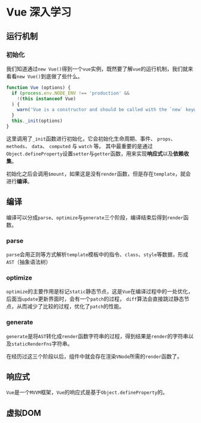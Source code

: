 # Vue 深入学习

## 运行机制
### 初始化
我们知道通过`new Vue()`得到一个`vue`实例，既然要了解`vue`的运行机制，我们就来看看`new Vue()`到底做了些什么。
```javascript
function Vue (options) {
  if (process.env.NODE_ENV !== 'production' &&
    !(this instanceof Vue)
  ) {
    warn('Vue is a constructor and should be called with the `new` keyword')
  }
  this._init(options)
}
```

这里调用了`_init`函数进行初始化，它会初始化生命周期、事件、 `props`、 `methods`、 `data`、 `computed` 与 `watch` 等。
其中最重要的是通过`Object.defineProperty`设置`setter`与`getter`函数，用来实现**响应式**以及**依赖收集**。

初始化之后会调用`$mount`，如果这是没有`render`函数，但是存在`template`，就会进行**编译**。

## 编译
编译可以分成`parse`、`optimize`与`generate`三个阶段，编译结束后得到`render`函数。

### parse
`parse`会用正则等方式解析`template`模板中的指令、`class`、`style`等数据，形成`AST`（抽象语法树）

### optimize
`optimize`的主要作用是标记`static`静态节点，这是`Vue`在编译过程中的一处优化，后面当`update`更新界面时，会有一个`patch`的过程，
`diff`算法会直接跳过静态节点，从而减少了比较的过程，优化了`patch`的性能。

### generate
`generate`是将`AST`转化成`render`函数字符串的过程，得到结果是`render`的字符串以及`staticRenderFns`字符串。

在经历过这三个阶段以后，组件中就会存在渲染`VNode`所需的`render`函数了。

## 响应式
`Vue`是一个`MVVM`框架，`Vue`的响应式是基于`Object.defineProperty`的。

## 虚拟DOM

